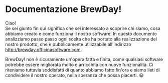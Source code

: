# Documentazione BrewDay!

Ciao!  
Se sei giunto fin qui significa che sei interessato a scoprire chi siamo, 
cosa abbiamo creato e come funziona il nostro software. In questo documento analizziamo passo passo ogni scelta che ha portato alla realizzazione del nostro prodotto, che è pubblicamente utilizzabile all'indirizzo http://brewday.officinasoftware.com.

BrewDay! non è sicuramente un'opera fatta e finita, come qualsiasi software 
potrebbe essere migliorata molto e arricchita con nuove funzionalità. 
Ci riteniamo tuttavia soddisfatti di quanto abbiamo fatto fin'ora e 
siamo lieti di condividere il nostro operato, nella speranza che possa piacerti. 😀